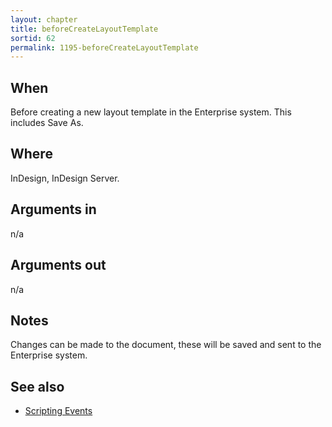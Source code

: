 ```yaml
---
layout: chapter
title: beforeCreateLayoutTemplate
sortid: 62
permalink: 1195-beforeCreateLayoutTemplate
---
```


## When 
Before creating a new layout template in the Enterprise system. This includes Save As.

## Where 
InDesign, InDesign Server.

## Arguments in 
n/a

## Arguments out 
n/a

## Notes 
Changes can be made to the document, these will be saved and sent to the Enterprise system.

## See also
* [Scripting Events](../../ScriptingEvents/index.md)